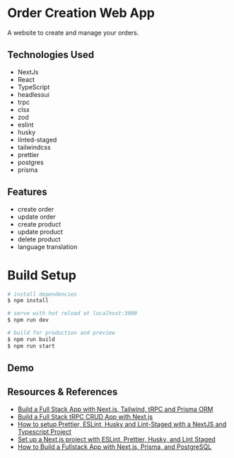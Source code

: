 # Order Creation Web App

A website to create and manage your orders.

## Technologies Used

- NextJs
- React
- TypeScript
- headlessui
- trpc
- clsx
- zod
- eslint
- husky
- linted-staged
- tailwindcss
- prettier
- postgres
- prisma

## Features

- create order
- update order
- create product
- update product
- delete product
- language translation

# Build Setup

```bash
# install dependencies
$ npm install

# serve with hot reload at localhost:3000
$ npm run dev

# build for production and preview
$ npm run build
$ npm run start
```

## Demo


## Resources & References
- [Build a Full Stack App with Next.js, Tailwind, tRPC and Prisma ORM](https://dev.to/franciscomendes10866/build-a-full-stack-app-with-nextjs-tailwind-trpc-and-prisma-orm-4ail)
- [Build a Full Stack tRPC CRUD App with Next.js](https://codevoweb.com/build-a-fullstack-trpc-crud-app-with-nextjs/)
- [How to setup Prettier, ESLint, Husky and Lint-Staged with a NextJS and Typescript Project](https://dev.to/joshchu/how-to-setup-prettier-eslint-husky-and-lint-staged-with-a-nextjs-and-typescript-project-i7b)
- [Set up a Next.js project with ESLint, Prettier, Husky, and Lint Staged](https://amanhimself.dev/blog/setup-nextjs-project-with-eslint-prettier-husky-lint-staged/)
- [How to Build a Fullstack App with Next.js, Prisma, and PostgreSQL](https://vercel.com/guides/nextjs-prisma-postgres)
